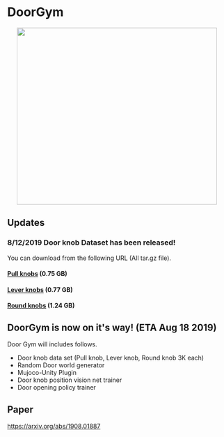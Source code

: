 # DoorGym

[doorgym_video]: ./imgs/doorgym_video.gif

<!---
<p align="center">
  ![alt text][doorgym_video]
</p>
--->

<p align="center">
  <img width="460" height="406" src="./imgs/doorgym_video.gif">
</p>

## Updates
### 8/12/2019 Door knob Dataset has been released!
You can download from the following URL (All tar.gz file).
#### [Pull knobs](https://github.com/PSVL/DoorGym/releases/download/v1.0/pullknobs.tar.gz) (0.75 GB)
#### [Lever knobs](https://github.com/PSVL/DoorGym/releases/download/v1.0/leverknobs.tar.gz) (0.77 GB)
#### [Round knobs](https://github.com/PSVL/DoorGym/releases/download/v1.0/roundknobs.tar.gz) (1.24 GB)

## DoorGym is now on it's way! (ETA Aug 18 2019)

Door Gym will includes follows.
- Door knob data set (Pull knob, Lever knob, Round knob 3K each)
- Random Door world generator
- Mujoco-Unity Plugin
- Door knob position vision net trainer
- Door opening policy trainer

## Paper
https://arxiv.org/abs/1908.01887
